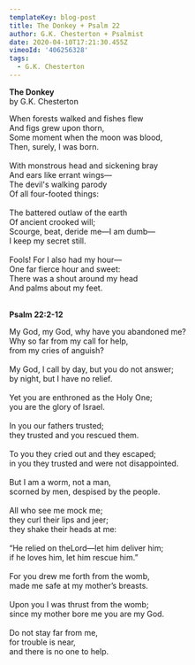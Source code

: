 ```yaml
---
templateKey: blog-post
title: The Donkey + Psalm 22
author: G.K. Chesterton + Psalmist
date: 2020-04-10T17:21:30.455Z
vimeoId: '406256328'
tags:
  - G.K. Chesterton
---
```

**The Donkey**\
by G.K. Chesterton

When forests walked and fishes flew\
And figs grew upon thorn,\
Some moment when the moon was blood,\
Then, surely, I was born.\
\
With monstrous head and sickening bray\
And ears like errant wings—\
The devil's walking parody\
Of all four-footed things:\
\
The battered outlaw of the earth\
Of ancient crooked will;\
Scourge, beat, deride me—I am dumb—\
I keep my secret still.\
\
Fools! For I also had my hour—\
One far fierce hour and sweet:\
There was a shout around my head\
And palms about my feet.

\
**Psalm 22:2-12**

My God, my God, why have you abandoned me?\
Why so far from my call for help,\
from my cries of anguish?\
\
My God, I call by day, but you do not answer;\
by night, but I have no relief.\
\
Yet you are enthroned as the Holy One;\
you are the glory of Israel.\
\
In you our fathers trusted;\
they trusted and you rescued them.\
\
To you they cried out and they escaped;\
in you they trusted and were not disappointed.\
\
But I am a worm, not a man,\
scorned by men, despised by the people.\
\
All who see me mock me;\
they curl their lips and jeer;\
they shake their heads at me:\
\
“He relied on theLord—let him deliver him;\
if he loves him, let him rescue him.”\
\
For you drew me forth from the womb,\
made me safe at my mother’s breasts.\
\
Upon you I was thrust from the womb;\
since my mother bore me you are my God.\
\
Do not stay far from me,\
for trouble is near,\
and there is no one to help.